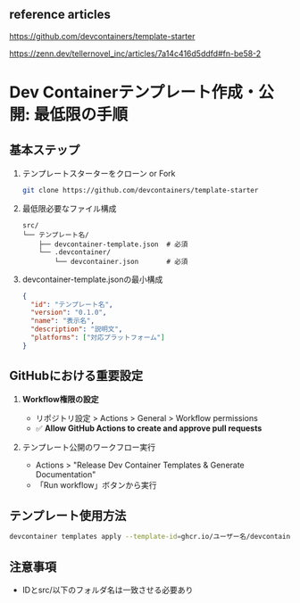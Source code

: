 ## reference articles

https://github.com/devcontainers/template-starter

https://zenn.dev/tellernovel_inc/articles/7a14c416d5ddfd#fn-be58-2

# Dev Containerテンプレート作成・公開: 最低限の手順

## 基本ステップ

1. テンプレートスターターをクローン or Fork
   ```bash
   git clone https://github.com/devcontainers/template-starter
   ```

2. 最低限必要なファイル構成
   ```
   src/
   └── テンプレート名/
       ├── devcontainer-template.json  # 必須
       └── .devcontainer/
           └── devcontainer.json       # 必須
   ```

3. devcontainer-template.jsonの最小構成
   ```json
   {
     "id": "テンプレート名",
     "version": "0.1.0",
     "name": "表示名",
     "description": "説明文",
     "platforms": ["対応プラットフォーム"]
   }
   ```

## GitHubにおける重要設定

1. **Workflow権限の設定**
   - リポジトリ設定 > Actions > General > Workflow permissions
   - ✅ **Allow GitHub Actions to create and approve pull requests**

2. テンプレート公開のワークフロー実行
   - Actions > "Release Dev Container Templates & Generate Documentation"
   - 「Run workflow」ボタンから実行

## テンプレート使用方法

```bash
devcontainer templates apply --template-id=ghcr.io/ユーザー名/devcontainer-templates/テンプレート名:latest
```

## 注意事項

- IDとsrc/以下のフォルダ名は一致させる必要あり

